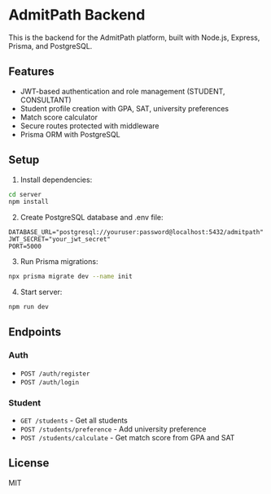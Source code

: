 # AdmitPath Backend

This is the backend for the AdmitPath platform, built with Node.js, Express, Prisma, and PostgreSQL.

## Features

- JWT-based authentication and role management (STUDENT, CONSULTANT)
- Student profile creation with GPA, SAT, university preferences
- Match score calculator
- Secure routes protected with middleware
- Prisma ORM with PostgreSQL

## Setup

1. Install dependencies:
```bash
cd server
npm install
```

2. Create PostgreSQL database and .env file:
```env
DATABASE_URL="postgresql://youruser:password@localhost:5432/admitpath"
JWT_SECRET="your_jwt_secret"
PORT=5000
```

3. Run Prisma migrations:
```bash
npx prisma migrate dev --name init
```

4. Start server:
```bash
npm run dev
```

## Endpoints

### Auth
- `POST /auth/register`
- `POST /auth/login`

### Student
- `GET /students` - Get all students
- `POST /students/preference` - Add university preference
- `POST /students/calculate` - Get match score from GPA and SAT

## License
MIT